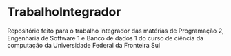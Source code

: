 # TrabalhoIntegrador
Repositório feito para o trabalho integrador das matérias de Programação 2, Engenharia de Software 1 e Banco de dados 1 do curso de ciência da computação da Universidade Federal da Fronteira Sul
